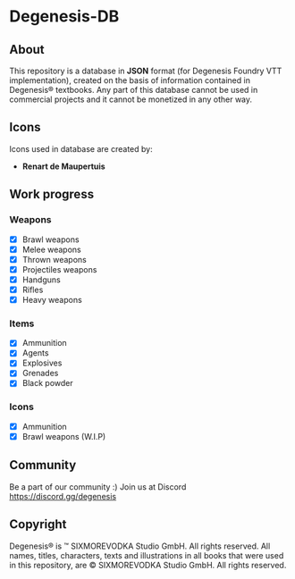 # Degenesis-DB

## About
This repository is a database in **JSON** format (for Degenesis Foundry VTT implementation), created on the basis of information contained in Degenesis® textbooks. Any part of this database cannot be used in commercial projects and it cannot be monetized in any other way. 

## Icons
Icons used in database are created by:
* **Renart de Maupertuis** 

## Work progress

### Weapons

- [x] Brawl weapons
- [x] Melee weapons
- [x] Thrown weapons
- [x] Projectiles weapons
- [x] Handguns
- [x] Rifles
- [x] Heavy weapons

### Items

- [x] Ammunition 
- [x] Agents
- [x] Explosives
- [x] Grenades
- [x] Black powder

### Icons
 
- [x] Ammunition
- [x] Brawl weapons (W.I.P)

## Community
Be a part of our community :) Join us at Discord https://discord.gg/degenesis

## Copyright
Degenesis® is ™ SIXMOREVODKA Studio GmbH. All rights reserved. All names, titles, characters, texts and illustrations in all books that were used in this repository, are © SIXMOREVODKA Studio GmbH. All rights reserved. 
